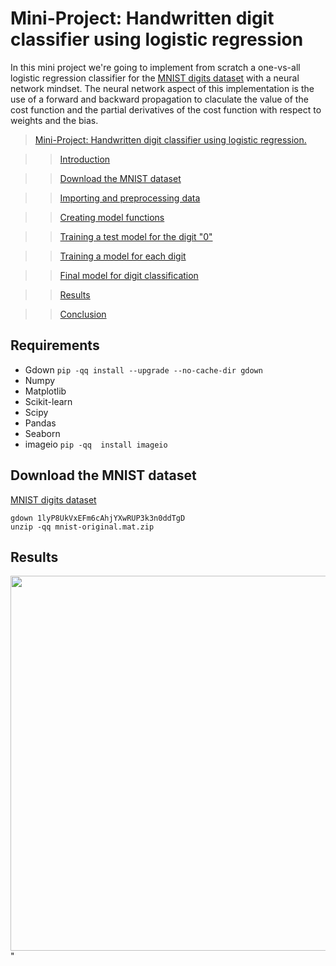 # Mini-Project: Handwritten digit classifier using logistic regression

In this mini project we're going to implement from scratch a one-vs-all logistic regression classifier for the [MNIST digits dataset](https://drive.google.com/file/d/1lyP8UkVxEFm6cAhjYXwRUP3k3n0ddTgD/view?usp=sharing) with a neural network mindset. The neural network aspect of this implementation is the use of a forward and backward propagation to claculate the value of the cost function and the partial derivatives of the cost function with respect to weights and the bias.

>[Mini-Project: Handwritten digit classifier using logistic regression.](#scrollTo=BTdQN8rF204b)

>>[Introduction](#scrollTo=waUX8T1T204d)

>>[Download the MNIST dataset](#scrollTo=PnG_C_LH204h)

>>[Importing and preprocessing data](#scrollTo=mBd9-II8204i)

>>[Creating model functions](#scrollTo=kRYqdp1w205C)

>>[Training a test model for the digit "0"](#scrollTo=hwEvhC9V205F)

>>[Training a model for each digit](#scrollTo=gN9ZblSt205G)

>>[Final model for digit classification](#scrollTo=KyJM0jqz205H)

>>[Results](#scrollTo=Xk75f5a1k3FR)

>>[Conclusion](#scrollTo=USR22VSD_M87)

## Requirements

- Gdown
`pip -qq install --upgrade --no-cache-dir gdown`
- Numpy
- Matplotlib
- Scikit-learn
- Scipy
- Pandas
- Seaborn
- imageio
`pip -qq  install imageio`

## Download the MNIST dataset

[MNIST digits dataset](https://drive.google.com/file/d/1lyP8UkVxEFm6cAhjYXwRUP3k3n0ddTgD/view?usp=sharing)

```
gdown 1lyP8UkVxEFm6cAhjYXwRUP3k3n0ddTgD
unzip -qq mnist-original.mat.zip
```

## Results

<img src="metadta/output_video.gif" width="600"/>"
